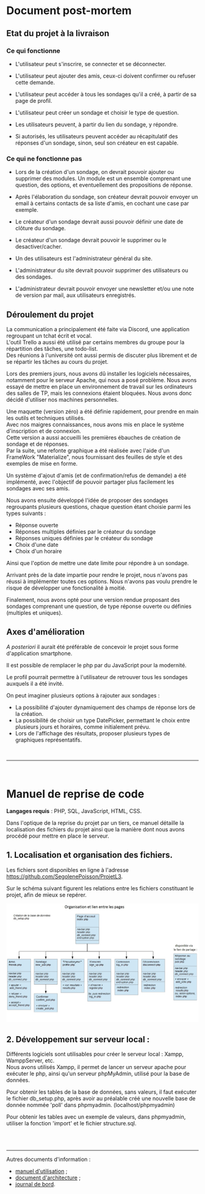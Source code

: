 



# Document post-mortem

## Etat du projet à la livraison
### Ce qui fonctionne
- L'utilisateur peut s'inscrire, se connecter et se déconnecter.

- L'utilisateur peut ajouter des amis, ceux-ci doivent confirmer ou refuser cette demande.

- L'utilisateur peut accéder à tous les sondages qu'il a créé, à partir de sa page de profil.

- L'utilisateur peut créer un sondage et choisir le type de question. 

- Les utilisateurs peuvent, à partir du lien du sondage, y répondre.

- Si autorisés, les utilisateurs peuvent accéder au récapitulatif des réponses d'un sondage, sinon, seul son créateur en est capable.


### Ce qui ne fonctionne pas
- Lors de la création d'un sondage, on devrait pouvoir ajouter ou supprimer des modules.
Un module est un ensemble comprenant une question, des options, et eventuellement des propositions de réponse. 

- Après l'élaboration du sondage, son créateur devrait pouvoir envoyer un email à certains contacts de sa liste d'amis, en cochant une case par exemple.
- Le créateur d'un sondage devrait aussi pouvoir définir une date de clôture du sondage.
- Le créateur d'un sondage devrait pouvoir le supprimer ou le desactiver/cacher.
- Un des utilisateurs est l'administrateur général du site.
- L'administrateur du site devrait pouvoir supprimer des utilisateurs ou des sondages.
- L'administrateur devrait pouvoir envoyer une newsletter et/ou une note de version par mail, aux utilisateurs enregistrés.

## Déroulement du projet
La communication a principalement été faite via Discord, une application regroupant un tchat écrit et vocal.<br>
L'outil Trello a aussi été utilisé par certains membres du groupe pour la répartition des tâches, une todo-list.<br>
Des réunions à l'université ont aussi permis de discuter plus librement et de se répartir les tâches au cours du projet.

Lors des premiers jours, nous avons dû installer les logiciels nécessaires, notamment pour le serveur Apache, qui nous a posé problème.
Nous avons essayé de mettre en place un environnement de travail sur les ordinateurs des salles de TP, mais les connexions étaient bloquées. Nous avons donc décidé d'utiliser nos machines personnelles.

Une maquette (version zéro) a été définie rapidement, pour prendre en main les outils et techniques utilisés.<br>
Avec nos maigres connaissances, nous avons mis en place le système d'inscription et de connexion.<br>
Cette version a aussi accueilli les premières ébauches de création de sondage et de réponses.<br>
Par la suite, une refonte graphique a été réalisée avec l'aide d'un FrameWork "Materialize", nous fournissant des feuilles de style et des exemples de mise en forme.

Un système d'ajout d'amis (et de confirmation/refus de demande) a été implémenté, avec l'objectif de pouvoir partager plus facilement les sondages avec ses amis.

Nous avons ensuite développé l'idée de proposer des sondages regroupants plusieurs questions, chaque question étant choisie parmi les types suivants :
 - Réponse ouverte
 - Réponses multiples définies par le créateur du sondage
 - Réponses uniques définies par le créateur du sondage
 - Choix d'une date
 - Choix d'un horaire
 
Ainsi que l'option de mettre une date limite pour répondre à un sondage.

Arrivant près de la date impartie pour rendre le projet, nous n'avons pas réussi à implémenter toutes ces options. Nous n'avons pas voulu prendre le risque de développer une fonctionalité à moitié.

Finalement, nous avons opté pour une version rendue proposant des sondages comprenant une question, de type réponse ouverte ou définies (multiples et uniques).


## Axes d'amélioration

_A posteriori_ il aurait été préférable de concevoir le projet sous forme d'application smartphone.

Il est possible de remplacer le php par du JavaScript pour la modernité.

Le profil pourrait permettre à l'utilisateur de retrouver tous les sondages auxquels il a été invité.

On peut imaginer plusieurs options à rajouter aux sondages :
 - La possibilité d'ajouter dynamiquement des champs de réponse lors de la création.
 - La possibilité de choisir un type DatePicker, permettant le choix entre plusieurs jours et horaires, comme initialement prévu.
 - Lors de l'affichage des résultats, proposer plusieurs types de graphiques représentatifs.
 
 <br>

---
<br>

# Manuel de reprise de code

**Langages requis** : PHP, SQL, JavaScript, HTML, CSS.

Dans l'optique de la reprise du projet par un tiers, ce manuel détaille la localisation des fichiers du projet ainsi que la manière dont nous avons procédé pour mettre en place le serveur.

## 1. Localisation et organisation des fichiers.
Les fichiers sont disponibles en ligne à l'adresse <https://github.com/SegolenePoisson/ProjetL3>.

Sur le schéma suivant figurent les relations entre les fichiers constituant le projet, afin de mieux se repérer.

![schema](https://github.com/SegolenePoisson/ProjetL3/blob/master/info/img/liens_pages.jpg "")

## 2. Développement sur serveur local :
Différents logiciels sont utilisables pour créer le serveur local : Xampp, WamppServer, etc.
<br>
Nous avons utilisés Xampp, il permet de lancer un serveur apache pour exécuter le php, ainsi qu'un serveur phpMyAdmin, utilisé pour la base de données.

Pour obtenir les tables de la base de données, sans valeurs, il faut exécuter le fichier db_setup.php, après avoir au préalable créé une nouvelle base de donnée nommée 'poll' dans phpmyadmin. (localhost/phpmyadmin)

Pour obtenir les tables avec un exemple de valeurs, dans phpmyadmin, utiliser la fonction 'import' et le fichier structure.sql.

<br><br>

---

Autres documents d'information :  
- [manuel d'utilisation](https://github.com/SegolenePoisson/ProjetL3/blob/master/info/utilisation.md) ;
- [document d'architecture](https://github.com/SegolenePoisson/ProjetL3/blob/master/info/design.md) ;
- [journal de bord](https://github.com/SegolenePoisson/ProjetL3/blob/master/info/journal.md).
